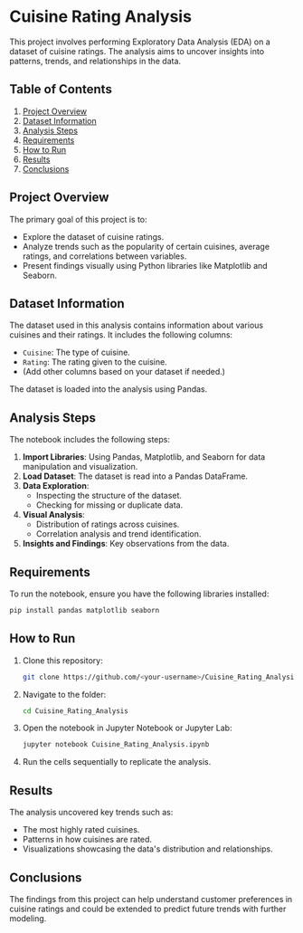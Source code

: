 # Cuisine Rating Analysis

This project involves performing Exploratory Data Analysis (EDA) on a dataset of cuisine ratings. The analysis aims to uncover insights into patterns, trends, and relationships in the data.

## Table of Contents
1. [Project Overview](#project-overview)
2. [Dataset Information](#dataset-information)
3. [Analysis Steps](#analysis-steps)
4. [Requirements](#requirements)
5. [How to Run](#how-to-run)
6. [Results](#results)
7. [Conclusions](#conclusions)

## Project Overview
The primary goal of this project is to:
- Explore the dataset of cuisine ratings.
- Analyze trends such as the popularity of certain cuisines, average ratings, and correlations between variables.
- Present findings visually using Python libraries like Matplotlib and Seaborn.

## Dataset Information
The dataset used in this analysis contains information about various cuisines and their ratings. It includes the following columns:
- `Cuisine`: The type of cuisine.
- `Rating`: The rating given to the cuisine.
- (Add other columns based on your dataset if needed.)

The dataset is loaded into the analysis using Pandas.

## Analysis Steps
The notebook includes the following steps:
1. **Import Libraries**: Using Pandas, Matplotlib, and Seaborn for data manipulation and visualization.
2. **Load Dataset**: The dataset is read into a Pandas DataFrame.
3. **Data Exploration**:
   - Inspecting the structure of the dataset.
   - Checking for missing or duplicate data.
4. **Visual Analysis**:
   - Distribution of ratings across cuisines.
   - Correlation analysis and trend identification.
5. **Insights and Findings**: Key observations from the data.

## Requirements
To run the notebook, ensure you have the following libraries installed:
```bash
pip install pandas matplotlib seaborn
```

## How to Run
1. Clone this repository:
   ```bash
   git clone https://github.com/<your-username>/Cuisine_Rating_Analysis.git
   ```
2. Navigate to the folder:
   ```bash
   cd Cuisine_Rating_Analysis
   ```
3. Open the notebook in Jupyter Notebook or Jupyter Lab:
   ```bash
   jupyter notebook Cuisine_Rating_Analysis.ipynb
   ```
4. Run the cells sequentially to replicate the analysis.

## Results
The analysis uncovered key trends such as:
- The most highly rated cuisines.
- Patterns in how cuisines are rated.
- Visualizations showcasing the data's distribution and relationships.

## Conclusions
The findings from this project can help understand customer preferences in cuisine ratings and could be extended to predict future trends with further modeling.

